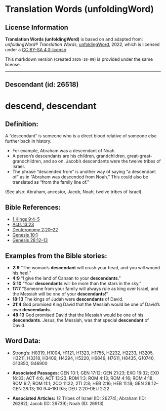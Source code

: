 # Translation Words (unfoldingWord)

## License Information

**Translation Words (unfoldingWord)** is based on and adapted from: _unfoldingWord® Translation Words_, [unfoldingWord](https://unfoldingword.org/utw), 2022, which is licensed under a [CC BY-SA 4.0 license](https://creativecommons.org/licenses/by-sa/4.0/legalcode.en).

This markdown version (created `2025-10-09`) is provided under the same license.



--------------------------------

## Descendant (id: 26518)

descend, descendant
===================

Definition:
-----------

A “descendant” is someone who is a direct blood relative of someone else further back in history.

* For example, Abraham was a descendant of Noah.
* A person’s descendants are his children, grandchildren, great\-great\-grandchildren, and so on. Jacob’s descendants were the twelve tribes of Israel.
* The phrase “descended from” is another way of saying “a descendant of” as in “Abraham was descended from Noah.” This could also be translated as “from the family line of.”

(See also: Abraham, ancestor, Jacob, Noah, twelve tribes of Israel)

Bible References:
-----------------

* [1 Kings 9:4–5](https://ref.ly/1Kgs9:4-1Kgs9:5)
* [Acts 13:23](https://ref.ly/Acts13:23)
* [Deuteronomy 2:20–22](https://ref.ly/Deut2:20-Deut2:22)
* [Genesis 10:1](https://ref.ly/Gen10:1)
* [Genesis 28:12–13](https://ref.ly/Gen28:12-Gen28:13)

Examples from the Bible stories:
--------------------------------

* **2:9** “The woman’s **descendant** will crush your head, and you will wound his heel.”
* **4:9** “I give the land of Canaan to your **descendants**.”
* **5:10** “Your **descendants** will be more than the stars in the sky.”
* **17:7** “Someone from your family will always rule as king over Israel, and the Messiah will be one of your **descendants**!”
* **18:13** The kings of Judah were **descendants** of David.
* **21:4** God promised King David that the Messiah would be one of David’s own **descendants**.
* **48:13** God promised David that the Messiah would be one of his **descendants**. Jesus, the Messiah, was that special **descendant** of David.

Word Data:
----------

* Strong’s: H0319, H1004, H1121, H1323, H1755, H2232, H2233, H3205, H3211, H3318, H3409, H4294, H5220, H6849, H7611, H8435, G10740, G10850, G46900

* **Associated Passages:** GEN 10:1; GEN 17:12; GEN 21:23; EXO 16:32; EXO 16:33; ACT 4:6; ACT 13:23; ROM 1:3; ROM 4:13; ROM 4:16; ROM 4:18; ROM 9:7; ROM 11:1; 2CO 11:22; 2TI 2:8; HEB 2:16; HEB 11:18; GEN 28:12–GEN 28:13; 1KI 9:4–1KI 9:5; DEU 2:20–DEU 2:22
* **Associated Articles:** 12 Tribes of Israel (ID: 26274); Abraham (ID: 26282); Jacob (ID: 26739); Noah (ID: 26913)

